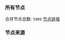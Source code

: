 ### 所有节点
合并节点总数: `5909`
[节点链接](https://github.com/rzhy1/33/raw/master/sub/sub_merge_base64.txt)

### 节点来源
